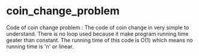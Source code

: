 # coin_change_problem
Code of coin change problem : 
The code of coin change in very simple to understand.
There is no loop used because it make program running time geater than constant.
The running time of this code is O(1) which means no running time is 'n' or linear. 
